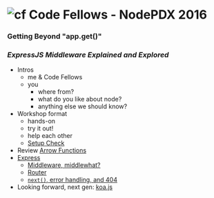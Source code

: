 ![cf](http://i.imgur.com/7v5ASc8.png) Code Fellows - NodePDX 2016 
===
### Getting Beyond "app.get()" 
### _ExpressJS Middleware Explained and Explored_

* Intros
	* me & Code Fellows
	* you
		* where from?
		* what do you like about node?
		* anything else we should know?
* Workshop format
	* hands-on
	* try it out!
	* help each other
	* [Setup Check](setup-check.md)
* Review [Arrow Functions](https://github.com/martypdx/workshop-promises-fat-arrows/blob/master/fat-arrows.md)
* [Express](http://expressjs.com/)
	* [Middleware, middlewhat?](middleware.md)
	* [Router](router.md)
	* [`next()`, error handling, and 404](next.md)
* Looking forward, next gen: [koa.js](koajs.com) 